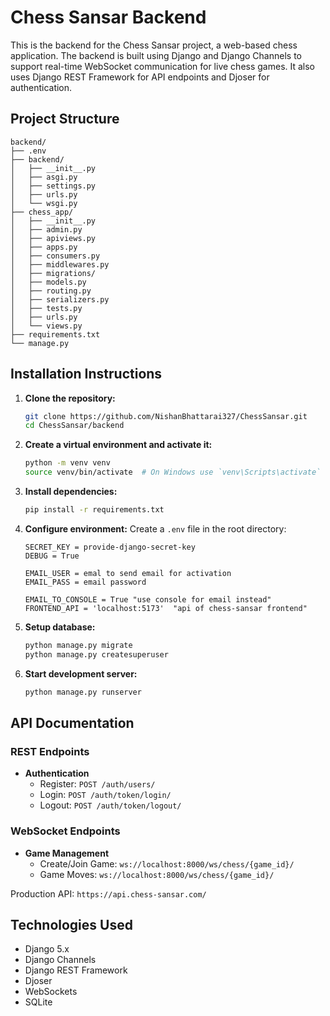 # Chess Sansar Backend

This is the backend for the Chess Sansar project, a web-based chess application. The backend is built using Django and Django Channels to support real-time WebSocket communication for live chess games. It also uses Django REST Framework for API endpoints and Djoser for authentication.

## Project Structure
```
backend/
├── .env
├── backend/
│   ├── __init__.py
│   ├── asgi.py
│   ├── settings.py
│   ├── urls.py
│   └── wsgi.py
├── chess_app/
│   ├── __init__.py
│   ├── admin.py
│   ├── apiviews.py
│   ├── apps.py
│   ├── consumers.py
│   ├── middlewares.py
│   ├── migrations/
│   ├── models.py
│   ├── routing.py
│   ├── serializers.py
│   ├── tests.py
│   ├── urls.py
│   └── views.py
├── requirements.txt
└── manage.py
```

## Installation Instructions

1. **Clone the repository:**
    ```sh
    git clone https://github.com/NishanBhattarai327/ChessSansar.git
    cd ChessSansar/backend
    ```

2. **Create a virtual environment and activate it:**
    ```sh
    python -m venv venv
    source venv/bin/activate  # On Windows use `venv\Scripts\activate`
    ```

3. **Install dependencies:**
    ```sh
    pip install -r requirements.txt
    ```

4. **Configure environment:**
    Create a `.env` file in the root directory:
    ```
    SECRET_KEY = provide-django-secret-key
    DEBUG = True

    EMAIL_USER = emal to send email for activation
    EMAIL_PASS = email password

    EMAIL_TO_CONSOLE = True "use console for email instead"
    FRONTEND_API = 'localhost:5173'  "api of chess-sansar frontend"
    ```

5. **Setup database:**
    ```sh
    python manage.py migrate
    python manage.py createsuperuser
    ```

6. **Start development server:**
    ```sh
    python manage.py runserver
    ```

## API Documentation

### REST Endpoints
- **Authentication**
  - Register: `POST /auth/users/`
  - Login: `POST /auth/token/login/`
  - Logout: `POST /auth/token/logout/`

### WebSocket Endpoints
- **Game Management**
  - Create/Join Game: `ws://localhost:8000/ws/chess/{game_id}/`
  - Game Moves: `ws://localhost:8000/ws/chess/{game_id}/`


Production API: `https://api.chess-sansar.com/`

## Technologies Used
- Django 5.x
- Django Channels
- Django REST Framework
- Djoser
- WebSockets
- SQLite